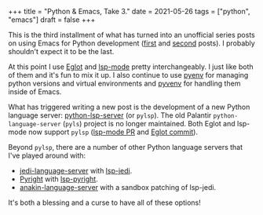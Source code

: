 +++
title = "Python & Emacs, Take 3."
date = 2021-05-26
tags = ["python", "emacs"]
draft = false
+++

This is the third installment of what has turned into an unofficial
series posts on using Emacs for Python development
([first](@/blog/eglot-python-ide.md) and
[second](@/blog/emacs-python-lsp.md) posts). I probably shouldn't
expect it to be the last.

At this point I use [Eglot](https://github.com/jaoatavora/eglot) and
[lsp-mode](https://github.com/emacs-lsp/lsp-mode) pretty
interchangeably. I just like both of them and it's fun to mix it up. I
also continue to use [pyenv](https://github.com/pyenv/pyenv) for
managing python versions and virtual environments and
[pyvenv](https://github.com/jorgenschaefer/pyvenv) for handling them
inside of Emacs.

What has triggered writing a new post is the development of a new
Python language server: [python-lsp-server](https://github.com/python-lsp/python-lsp-server) (or `pylsp`). The old
Palantir `python-language-server` (`pyls`) project is no longer
maintained. Both Eglot and lsp-mode now support `pylsp` ([lsp-mode PR](https://github.com/emacs-lsp/lsp-mode/pull/2846)
and [Eglot commit](https://github.com/joaotavora/eglot/commit/a5b7b7d933b97db9ce5f8b7dcc8c866f7c35b220)).

Beyond `pylsp`, there are a number of other Python language servers
that I've played around with:

-   [jedi-language-server](https://github.com/pappasam/jedi-language-server) with [lsp-jedi](https://github.com/fredcamps/lsp-jedi).
-   [Pyright](https://github.com/microsoft/pyright) with [lsp-pyright](https://github.com/emacs-lsp/lsp-pyright).
-   [anakin-language-server](https://github.com/muffinmad/anakin-language-server) with a sandbox patching of lsp-jedi.

It's both a blessing and a curse to have all of these options!
